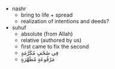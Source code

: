 - nashr
  - bring to life + spread
  - realization of intentions and deeds?
- suhuf
  - absolute (from Allah)
  - relative (authored by us)
  - first came to fix the second
  - فِي صُحُفٍ مُكَرَّمَةٍ
  - مَرْفُوعَةٍ مُطَهَّرَةٍ
